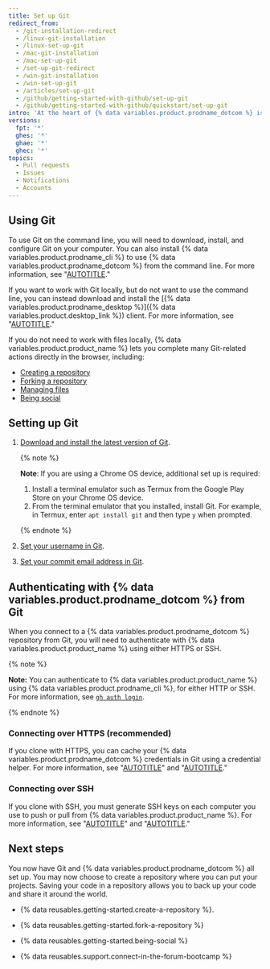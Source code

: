 ```yaml
---
title: Set up Git
redirect_from:
  - /git-installation-redirect
  - /linux-git-installation
  - /linux-set-up-git
  - /mac-git-installation
  - /mac-set-up-git
  - /set-up-git-redirect
  - /win-git-installation
  - /win-set-up-git
  - /articles/set-up-git
  - /github/getting-started-with-github/set-up-git
  - /github/getting-started-with-github/quickstart/set-up-git
intro: 'At the heart of {% data variables.product.prodname_dotcom %} is an open source version control system (VCS) called Git. Git is responsible for everything {% data variables.product.prodname_dotcom %}-related that happens locally on your computer.'
versions:
  fpt: '*'
  ghes: '*'
  ghae: '*'
  ghec: '*'
topics:
  - Pull requests
  - Issues
  - Notifications
  - Accounts
---
```

## Using Git

To use Git on the command line, you will need to download, install, and configure Git on your computer. You can also install {% data variables.product.prodname_cli %} to use {% data variables.product.prodname_dotcom %} from the command line. For more information, see "[AUTOTITLE](/github-cli/github-cli/about-github-cli)."

If you want to work with Git locally, but do not want to use the command line, you can instead download and install the [{% data variables.product.prodname_desktop %}]({% data variables.product.desktop_link %}) client.  For more information, see "[AUTOTITLE](/desktop/installing-and-configuring-github-desktop)."

If you do not need to work with files locally, {% data variables.product.product_name %} lets you complete many Git-related actions directly in the browser, including:

- [Creating a repository](/get-started/quickstart/create-a-repo)
- [Forking a repository](/get-started/quickstart/fork-a-repo)
- [Managing files](/repositories/working-with-files/managing-files)
- [Being social](/get-started/quickstart/be-social)

## Setting up Git

1. [Download and install the latest version of Git](https://git-scm.com/downloads).

   {% note %}
   
   **Note**: If you are using a Chrome OS device, additional set up is required:
   
   1. Install a terminal emulator such as Termux from the Google Play Store on your Chrome OS device.
   1. From the terminal emulator that you installed, install Git. For example, in Termux, enter `apt install git` and then type `y` when prompted. 
   
   {% endnote %}

1. [Set your username in Git](/get-started/getting-started-with-git/setting-your-username-in-git).
1. [Set your commit email address in Git](/account-and-profile/setting-up-and-managing-your-personal-account-on-github/managing-email-preferences/setting-your-commit-email-address).

## Authenticating with {% data variables.product.prodname_dotcom %} from Git

When you connect to a {% data variables.product.prodname_dotcom %} repository from Git, you will need to authenticate with {% data variables.product.product_name %} using either HTTPS or SSH.

{% note %}

**Note:** You can authenticate to {% data variables.product.product_name %} using {% data variables.product.prodname_cli %}, for either HTTP or SSH. For more information, see [`gh auth login`](https://cli.github.com/manual/gh_auth_login).

{% endnote %}

### Connecting over HTTPS (recommended)

If you clone with HTTPS, you can cache your {% data variables.product.prodname_dotcom %} credentials in Git using a credential helper. For more information, see "[AUTOTITLE](/get-started/getting-started-with-git/about-remote-repositories#cloning-with-https-urls)" and "[AUTOTITLE](/get-started/getting-started-with-git/caching-your-github-credentials-in-git)."

### Connecting over SSH

If you clone with SSH, you must generate SSH keys on each computer you use to push or pull from {% data variables.product.product_name %}. For more information, see "[AUTOTITLE](/get-started/getting-started-with-git/about-remote-repositories#cloning-with-ssh-urls)" and "[AUTOTITLE](/authentication/connecting-to-github-with-ssh/generating-a-new-ssh-key-and-adding-it-to-the-ssh-agent)."

## Next steps

You now have Git and {% data variables.product.prodname_dotcom %} all set up. You may now choose to create a repository where you can put your projects. Saving your code in a repository allows you to back up your code and share it around the world. 

* {% data reusables.getting-started.create-a-repository %}.

* {% data reusables.getting-started.fork-a-repository %}

* {% data reusables.getting-started.being-social %}


* {% data reusables.support.connect-in-the-forum-bootcamp %}
